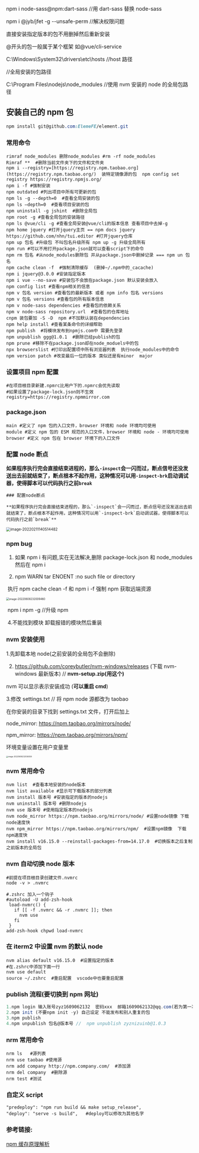 npm i node-sass@npm:dart-sass //用 dart-sass 替换 node-sass

npm i @jyb/jfet -g --unsafe-perm //解决权限问题

直接安装指定版本的包不用删掉然后重新安装

@开头的包一般属于某个框架 如@vue/cli-service

C:\Windows\System32\drivers\etc\hosts //host 路径

//全局安装的包路径

C:\Program Files\nodejs\node_modules //使用 nvm 安装的 node 的全局包路径

## 安装自己的 npm 包

```scss
npm install git@github.com:ElemeFE/element.git
```

### 常用命令

```shell
rimraf node_modules 删除node_modules #rm -rf node_modules
Rimraf **  #删除当前文件夹下的文件和文件夹
npm i --registry=[https://registry.npm.taobao.org](https://registry.npm.taobao.org/)  装特定镜像源的包  npm config set registry https://registry.npmjs.org/
npm i -f #强制安装
npm outdated #列出项目中所有可更新的包
npm ls -g --depth=0  #查看全局安装的包
npm ls —depth=0  #查看项目安装的包
npm uninstall -g jshint  #删除全局包
npm root -g #查看全局包的安装路径
npm ls @vue/cli -g #查看全局安装@vue/cli的版本信息 查看项目中去掉-g
npm home jquery #打开jquery主页 == npm docs jquery
https://github.com/nhn/tui.editor #打开jquery仓库
npm up 包名 #升级包 不叫包名升级所有 npm up -g 升级全局所有
npm run #可以不用打开package.json就可以查看script下的命令
npm rm 包名 #从node_modules删除包 并从package.json中删掉记录 === npm un 包名
npm cache clean -f  #强制清除缓存  (删掉~/.npm中的_cacache)
npm i jquery@3.0.0 #安装指定版本
npm i vue --no-save #安装包不会放在package.json 默认安装会放入
npm config list #查看npm相关的信息
npm v 包名 version #查看包的最新版本 或者 npm info 包名 versions
npm v 包名 versions #查看包的所有版本信息
npm v node-sass dependencies #查看包的依赖关系
npm v node-sass repository.url  #查看包的仓库地址
cnpm 装包要加 -S -D  npm #不加默认装在dependencies
npm help install #查看某条命令的详细帮助
npm publish  #将模块发布到npmjs.com中 需要先登录
npm unpublish ggg@1.0.1  #删除已经publish的包
npm prune #移除不在package.json却在node_moduels中的包
npx browserslist #打印出配置项中所有浏览器列表  执行node_modules中的命令
npm version patch #改变最后一位的版本 类似还是有minor  major
```

### 设置项目 npm 配置

```shell
#在项目根目录新建.npmrc比用户下的.npmrc会优先读取
#如果设置了package-lock.json则不生效
registry=https://registry.npmmirror.com
```

### package.json

```shell
main #定义了 npm 包的入口文件，browser 环境和 node 环境均可使用
module #定义 npm 包的 ESM 规范的入口文件，browser 环境和 node - 环境均可使用
browser #定义 npm 包在 browser 环境下的入口文件
```

### 配置 node 断点

**如果程序执行完会直接结束进程的，那么`-inspect`会一闪而过，断点信号还没发送出去前就结束了，断点根本不起作用，这种情况可以用`-inspect-brk`启动调试器，使得脚本可以代码执行之前`break`**

```shell
### 配置node断点

**如果程序执行完会直接结束进程的，那么`-inspect`会一闪而过，断点信号还没发送出去前就结束了，断点根本不起作用，这种情况可以用`-inspect-brk`启动调试器，使得脚本可以代码执行之前`break`**
```

<img src="http://image.zhuyuanzheng.top/image-20220211140514482.png" alt="image-20220211140514482" style="zoom:70%;" />

### npm bug

1. 如果 npm i 有问题,实在无法解决,删除 package-lock.json 和 node_modules 然后在 npm i

1. npm WARN tar ENOENT :no such file or directory

​ 执行 npm cache clean -f 和 npm i -f 强制 npm 获取远端资源

<img src="http://image.zhuyuanzheng.top/image-20220608232009460.png" alt="image-20220608232009460" style="zoom:50%;" />

​ npm i npm -g //升级 npm

​ 4.不能找到模块 卸载报错的模块然后重装

### nvm 安装使用

1.先卸载本地 node(之前安装的全局包不会删除)

2. https://github.com/coreybutler/nvm-windows/releases (下载 nvm-windows 最新版本) // **nvm-setup.zip(用这个)**

nvm 可以显示表示安装成功 (**可以重启 cmd**)

3.修改 settings.txt // 将 npm node 源都改为 taobao

在你安装的目录下找到 settings.txt 文件，打开后加上

node_mirror: https://npm.taobao.org/mirrors/node/

npm_mirror: https://npm.taobao.org/mirrors/npm/

环境变量设置在用户变量里

<img src="http://image.zhuyuanzheng.top/image-20220608232036938.png" alt="image-20220608232036938" style="zoom:33%;" />

### nvm 常用命令

```shell
nvm list  #查看本地安装的node版本
nvm list available #显示可下载版本的部分列表
nvm install 版本号 #安装指定的版本的nodejs
nvm uninstall 版本号 #删除nodejs
nvm use 版本号 #使用指定版本的nodejs
nvm node_mirror https://npm.taobao.org/mirrors/node/ #设置node镜像 下载node速度快
nvm npm_mirror https://npm.taobao.org/mirrors/npm/  #设置npm镜像  下载npm速度快
nvm install v16.15.0 --reinstall-packages-from=14.17.0  #切换版本之后复制之前版本的全局包
```

### nvm 自动切换 node 版本

```shell
#前提在项目根目录创建文件.nvmrc
node -v > .nvmrc

#.zshrc 加入一个钩子
#autoload -U add-zsh-hook
 load-nvmrc() {
   if [[ -f .nvmrc && -r .nvmrc ]]; then
     nvm use
   fi
 }
add-zsh-hook chpwd load-nvmrc
```

### 在 iterm2 中设置 nvm 的默认 node

```shell
nvm alias default v16.15.0  #设置指定的版本
#在.zshrc中添加下面一行
nvm use default
source ~/.zshrc  #重启配置  vscode中也要重启配置
```

### publish 流程(要切换到 npm 网址)

```javascript
1.npm login 输入账号zyz1609062132  密码xxx  邮箱1609062132@qq.com(若为第一次需 npm adduser )
2.npm init (不要npm init -y) 自己设定 不能发布和别人重复的包
3.npm publish
4.npm unpublish 包名@版本号 //  npm unpublish zyznizuinb@1.0.3
```

### nrm 常用命令

```shell
nrm ls   #源列表
nrm use taobao #使用源
nrm add company http://npm.company.com/  #添加源
nrm del company  #删除源
nrm test #测试
```

### 自定义 script

```shell
"predeploy": "npm run build && make setup_release",
"deploy": "serve -s build",   #deploy可以修改为其他名字
```

### 参考链接:

[npm 缓存原理解析](https://juejin.cn/post/6984062167339237389)
